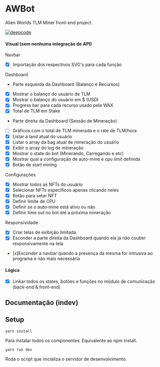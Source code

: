 # AWBot
Alien Worlds TLM Miner front-end project.

[![deepcode](https://www.deepcode.ai/api/gh/badge?key=eyJhbGciOiJIUzI1NiIsInR5cCI6IkpXVCJ9.eyJwbGF0Zm9ybTEiOiJnaCIsIm93bmVyMSI6Imtvb2J6YWFyIiwicmVwbzEiOiJBV0JvdC5pbyIsImluY2x1ZGVMaW50IjpmYWxzZSwiYXV0aG9ySWQiOjI3ODcxLCJpYXQiOjE2MjEzODgzNjZ9.wErTgmO4Bc8w2tQ2-qSZuwrKT4lp9WPEj46vxH32ZJE)](https://www.deepcode.ai/app/gh/koobzaar/AWBot.io/_/dashboard?utm_content=gh%2Fkoobzaar%2FAWBot.io)

#### Visual (sem nenhuma integração de API)
Navbar
- [x] Importação dos respectivos SVG's para cada função

Dashboard
- Parte esquerda da Dashboard (Balanço e Recursos)
- [x] Mostrar o balanço do usuário de TLM
- [x] Mostrar o balanço do usuário em $ (USD)
- [x] Progress bar para cada recurso usado pela WAX
- [x] Total de TLM em Stake
- Parte direita da Dashboard (Sessão de Mineração)
- [ ] Gráficos com o total de TLM minerada e o rate de TLM/hora 
- [x] Listar a land atual do usuário
- [x] Listar o array da bag atual de mineração do usuário
- [x] Exibir o array do log de mineração 
- [x] Mostrar o state do bot (Minerando, Carregando e etc)
- [x] Mostrar qual a configuração de auto-mine e cpu limit definida
- [x] Botão de start mining

Configurações 
- [x] Mostrar todos as NFTs do usuário
- [x] Selecionar NFTs específicos apenas clicando neles
- [x] Botão para setar NFT
- [x] Definir limite de CPU
- [x] Definir se o auto-mine está ativo ou não
- [x] Definir time out no bot até a próxima mineração

Responsividade
- [x] Criar telas de exibição limitada
- [x] Esconder a parte direita da Dashboard quando ela já não couber responsivamente na tela
- [x]Esconder a navbar quando a presença da mesma for intrusiva ao programa e não mais necessária

#### Lógica
- [x] Linkar todos os states, botões e funções no módulo de comunicação (back-end & front-end)

## Documentação (indev)

## Setup
`yarn install`

Para instalar todos os componentes. Equivalente ao npm install.

`yarn run dev`

Roda o script que inicializa o servidor de desenvolvimento.
